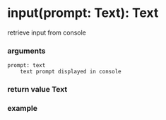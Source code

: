 # input(prompt: Text): Text

retrieve input from console

### arguments
	prompt: text
		text prompt displayed in console

### return value Text
	

### example
	
